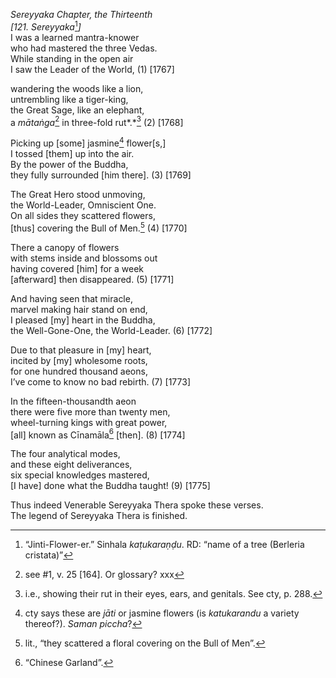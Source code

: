 *Sereyyaka Chapter, the Thirteenth*  
*\[121. Sereyyaka*[^1]*\]*  
I was a learned mantra-knower  
who had mastered the three Vedas.  
While standing in the open air  
I saw the Leader of the World, (1) \[1767\]

wandering the woods like a lion,  
untrembling like a tiger-king,  
the Great Sage, like an elephant,  
a *mātaṅga*[^2] in three-fold rut*.*[^3] (2) \[1768\]

Picking up \[some\] jasmine[^4] flower\[s,\]  
I tossed \[them\] up into the air.  
By the power of the Buddha,  
they fully surrounded \[him there\]. (3) \[1769\]

The Great Hero stood unmoving,  
the World-Leader, Omniscient One.  
On all sides they scattered flowers,  
\[thus\] covering the Bull of Men.[^5] (4) \[1770\]

There a canopy of flowers  
with stems inside and blossoms out  
having covered \[him\] for a week  
\[afterward\] then disappeared. (5) \[1771\]

And having seen that miracle,  
marvel making hair stand on end,  
I pleased \[my\] heart in the Buddha,  
the Well-Gone-One, the World-Leader. (6) \[1772\]

Due to that pleasure in \[my\] heart,  
incited by \[my\] wholesome roots,  
for one hundred thousand aeons,  
I’ve come to know no bad rebirth. (7) \[1773\]

In the fifteen-thousandth aeon  
there were five more than twenty men,  
wheel-turning kings with great power,  
\[all\] known as Cīnamāla[^6] \[then\]. (8) \[1774\]

The four analytical modes,  
and these eight deliverances,  
six special knowledges mastered,  
\[I have\] done what the Buddha taught! (9) \[1775\]

Thus indeed Venerable Sereyyaka Thera spoke these verses.  
The legend of Sereyyaka Thera is finished.  
[^1]: “Jinti-Flower-er.” Sinhala *kaṭukaraṇḍu*. RD: “name of a tree
    (Berleria cristata)”  
[^2]: see \#1, v. 25 \[164\]. Or glossary? xxx  
[^3]: i.e., showing their rut in their eyes, ears, and genitals. See
    cty, p. 288.  
[^4]: cty says these are *jāti* or jasmine flowers (is *katukarandu* a
    variety thereof?). *Saman piccha*?  
[^5]: lit., “they scattered a floral covering on the Bull of Men”.  
[^6]: “Chinese Garland”.
